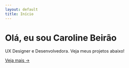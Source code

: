 ```yaml
---
layout: default
title: Início
---
```


# Olá, eu sou Caroline Beirão

UX Designer e Desenvolvedora. Veja meus projetos abaixo!

[Veja mais →](/sobre)
